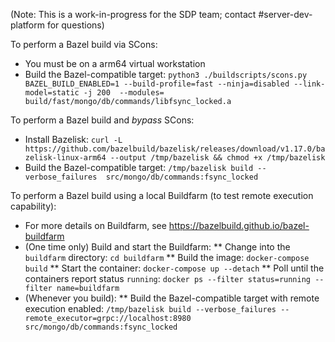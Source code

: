 (Note: This is a work-in-progress for the SDP team; contact #server-dev-platform for questions)

To perform a Bazel build via SCons:
* You must be on a arm64 virtual workstation
* Build the Bazel-compatible target: `python3 ./buildscripts/scons.py BAZEL_BUILD_ENABLED=1 --build-profile=fast --ninja=disabled --link-model=static -j 200  --modules= build/fast/mongo/db/commands/libfsync_locked.a`

To perform a Bazel build and *bypass* SCons:
* Install Bazelisk: `curl -L https://github.com/bazelbuild/bazelisk/releases/download/v1.17.0/bazelisk-linux-arm64 --output /tmp/bazelisk && chmod +x /tmp/bazelisk`
* Build the Bazel-compatible target: `/tmp/bazelisk build --verbose_failures  src/mongo/db/commands:fsync_locked`

To perform a Bazel build using a local Buildfarm (to test remote execution capability):
* For more details on Buildfarm, see https://bazelbuild.github.io/bazel-buildfarm
* (One time only) Build and start the Buildfarm:
** Change into the `buildfarm` directory: `cd buildfarm`
** Build the image: `docker-compose build`
** Start the container: `docker-compose up --detach`
** Poll until the containers report status `running`: `docker ps --filter status=running --filter name=buildfarm`
* (Whenever you build): 
** Build the Bazel-compatible target with remote execution enabled: `/tmp/bazelisk build --verbose_failures --remote_executor=grpc://localhost:8980 src/mongo/db/commands:fsync_locked`
